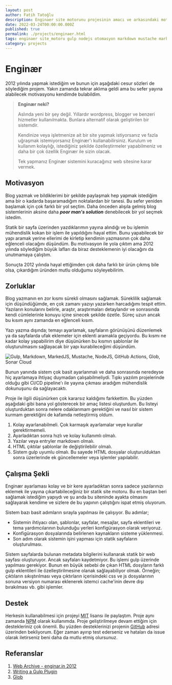```yaml
---
layout: post
author: Fatih Tatoğlu
description: Enginaer site motorunu projesinin amacı ve arkasındaki motivasyonun kaynağını açıklamaya çalışacağım.
date: 2022-03-24T00:00:00.000Z
published: true
permalink: ./projects/enginaer.html
tags: enginaer site_motoru gulp nodejs otomasyon markdown mustache markedjs
category: projects
---
```


# Enginær

2012 yılında yapmak istediğim ve bunun için aşağıdaki cesur sözleri de söylediğim projem. Yakın zamanda tekrar aklıma geldi ama bu sefer yayına alabilecek motivasyonu kendimde bulabildim.

> **Enginær neki?**
>
> Aslında yeni bir şey değil. Yıllardır wordpress, blogger ve benzeri hizmetler kullanılmakta. Bunlara alternatif olarak geliştirilen bir sistemdir.
>
> Kendinize veya işletmenize ait bir site yapmak istiyorsanız ve fazla uğraşmak istemiyorsanız Enginær'ı kullanabilirsiniz. Kurulum ve kullanım kolaylığı, istediğiniz şekilde özelleştirmeler yapabilmeniz ve daha bir çok özellik Enginær ile sizin olacak.
>
> Tek yapmanız Enginær sistemini kuracağınız web sitesine karar vermek.

## Motivasyon

Blog yazmak ve bildiklerimi bir şekilde paylaşmak hep yapmak istediğim ama bir o kadarda başaramadığım noktalardan bir tanesi. Bu sefer yeniden başlamak için çok farklı bir yol seçtim. Daha önceden alışıla gelmiş blog sistemlerinin aksine daha ***poor man's solution*** denebilecek bir yol seçmek istedim.

Statik bir sayfa üzerinden yazdıklarımın yayına alındığı ve bu işlemin mühendislik kokan bir işlem ile yapıldığını hayal ettim. Bunu yapabilecek bir yapı aramak yerine ellerimi de kirletip kendimin yazmasının çok daha eğlenceli olacağını düşündüm. Bu motivasyon ile yola çıktım ama 2012 yılında söylediğim büyük lafları da biraz desteklemenin iyi olacağını da unutmamaya çalıştım.

Sonuçta 2012 yılında hayal ettiğimden çok daha farklı bir ürün çıkmış bile olsa, çıkardığım üründen mutlu olduğumu söyleyebilirim.

## Zorluklar

Blog yazmanın en zor kısmı sürekli olmasını sağlamak. Süreklilik sağlamak için düşündüğümde, en çok zamanı yazıyı yazarken harcadığımı tespit ettim. Yazıların konularını belirle, araştır, araştırmaları detaylandır ve sonrasında kendi cümlelerinle konuyu içine sinecek şekilde özetle. Süreç uzun ancak bu kısım aynı zamanda en eğlenceli kısım.

Yazı yazma dışında; temayı ayarlamak, sayfaların görünüşünü düzenlemek ya da sayfalarda ufak eklemeler için eklenti aramakla geçiyordu. Bu kısmı ne kadar kolay yapabilirim diye düşünürken bu kısmın şablonlar ile oluşturulmasını sağlayacak bir yapı kurabileceğimi düşündüm.

![Gulp, Markdown, MarkedJS, Mustache, NodeJS, GitHub Actions, Glob, Sonar Cloud](../../image/enginaer_tech.png "Proje için kullanılan teknolojiler")

Bunun yanında sistem çok basit ayarlanmalı ve daha sonrasında neredeyse hiç ayarlamaya ihtiyaç duymadan çalışabilmeliydi. Tıpkı yazılım projelerinde olduğu gibi CI/CD pipeline'ı ile yayına çıkması aradığım mühendislik dokunuşunu da sağlayacaktı.

Proje ile ilgili düşünürken çok kararsız kaldığımı farkkettim. Bu yüzden aşağıdaki gibi bana yol gösterecek bir amaç listesi oluşturdum. Bu listeyi oluşturduktan sonra nelere odaklanmam gerektiğini ve nasıl bir sistem kurmam gerektiğini de kafamda netleştirmiş oldum.

1. Kolay ayarlanabilmeli. Çok karmaşık ayarlamalar veye kurallar gerektirmemeli.
2. Ayarladıktan sonra hızlı ve kolay kullanımlı olmalı.
3. Yazılar veya entryler markdown olmalı.
4. HTML çıktılar şablonlar ile değiştirilebilir olmalı.
5. Sistem gulp uyumlu olmalı. Bu sayede HTML dosyalar oluşturulduktan sonra üzerlerinde ek güncellemeler veya işlemler yapılabilir.

## Çalışma Şekli

Enginær ayarlaması kolay ve bir kere ayarladıktan sonra sadece yazılarınızı eklemek ile yayına çıkartabileceğiniz bir statik site motoru. Bu en baştan beri sağlamak istediğim yapıydı ve şu anda bu siteninde ayakta olmasını sağlayarak kendime ve sizlere de bu yapının çalıştığını ispat etmiş oluyorum.

Sistem bazı basit adımların sırayla yapılması ile çalışıyor. Bu adımlar;

- Sistemin ihtiyacı olan, şablonlar, sayfalar, mesajlar, sayfa eklentileri ve tema yardımcılarının bulunduğu yerleri konfigürasyon olarak veriyoruz.
- Konfigürasyon dosyalarında belirlenen kaynakların sisteme yüklenmesi.
- Son adım olarak sistemin işini yapması için statik sayfaların oluşturulması.

Sistem sayfalarda bulunan metadata bilgilerini kullanarak statik bir web sayfası oluşturuyor. Ancak sayfaları kaydetmiyor. Bu işlemi gulp üzerinde yapılması gerekiyor. Bunun en büyük sebebi de çıkan HTML dosyların farklı gulp eklentileri ile özelleştirilmesine olanak sağlayabiliyor olmak. Örneğin; çıktıların sıkıştırılması veya çıktırların içerisindeki css ve js dosyalarının sonuna versiyon numarası eklenerek istemci cache'inin devre dışı bırakılması vb. gibi işlemler.

## Destek

Herkesin kullanabilmesi için projeyi [MIT](https://github.com/fatihtatoglu/enginaer/blob/master/LICENSE) lisansı ile paylaştım. Proje aynı zamanda [NPM](https://www.npmjs.com/package/enginaer) olarak kullanımda. Proje geliştirilmeye devam ettiğim için destekleriniz çok önemli. Bu yüzden desteklerinizi projenin [GitHub](https://github.com/fatihtatoglu/enginaer/) adresi üzerinden bekliyorum. Eğer zaman ayırıp test ederseniz ve hataları da issue olarak iletirseniz beni daha da mutlu etmiş olursunuz.

## Referanslar

1. [Web Archive - enginar.in 2012](https://web.archive.org/web/20120520021450/http://enginar.in/ "Web Archive - enginar.in 2012")
2. [Writing a Gulp Plugin](https://github.com/gulpjs/gulp/blob/master/docs/writing-a-plugin/README.md "Writing a Gulp Plugin")
3. [Glob](https://github.com/isaacs/node-glob "Glob")
